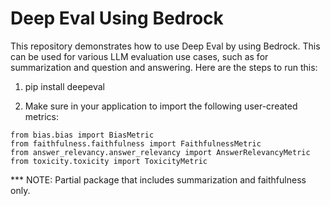 # Deep Eval Using Bedrock

This repository demonstrates how to use Deep Eval by using Bedrock. This can be used for various LLM evaluation use cases, such as for summarization and question and answering. Here are the steps to run this: 

1. pip install deepeval

2. Make sure in your application to import the following user-created metrics: 
```
from bias.bias import BiasMetric
from faithfulness.faithfulness import FaithfulnessMetric
from answer_relevancy.answer_relevancy import AnswerRelevancyMetric
from toxicity.toxicity import ToxicityMetric
```

*** NOTE: Partial package that includes summarization and faithfulness only.